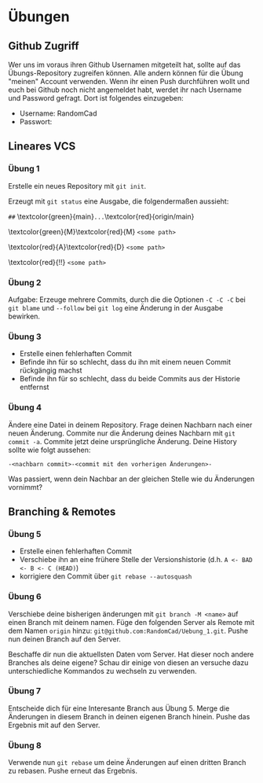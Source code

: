 <!--compile with: pandoc --from=markdown+grid_tables --number-sections --to=pdf -o ~/test.pdf -V geometry:margin=1in -->
# Übungen
## Github Zugriff

Wer uns im voraus ihren Github Usernamen mitgeteilt hat, sollte auf das Übungs-Repository zugreifen können.
Alle andern können für die Übung "meinen" Account verwenden. 
Wenn ihr einen Push durchführen wollt und euch bei Github noch nicht angemeldet habt, werdet ihr nach Username und Password gefragt.
Dort ist folgendes einzugeben:

* Username: RandomCad
* Passwort: <todo>

## Lineares VCS
### Übung 1
Erstelle ein neues Repository mit `git init`.

Erzeugt mit `git status` eine Ausgabe, die folgendermaßen aussieht:

`##` \textcolor{green}{main}`...`\textcolor{red}{origin/main}

\textcolor{green}{M}\textcolor{red}{M}
`<some path>`

\textcolor{red}{A}\textcolor{red}{D}
`<some path>`

\textcolor{red}{!!} `<some path>`

### Übung 2
Aufgabe:
Erzeuge mehrere Commits, durch die die Optionen `-C -C -C` bei `git blame` und `--follow` bei `git log` eine Änderung in der Ausgabe bewirken.

### Übung 3 
* Erstelle einen fehlerhaften Commit
* Befinde ihn für so schlecht, dass du ihn mit einem neuen Commit rückgängig machst
* Befinde ihn für so schlecht, dass du beide Commits aus der Historie entfernst

### Übung 4

Ändere eine Datei in deinem Repository. 
Frage deinen Nachbarn nach einer neuen Änderung. Commite nur die Änderung deines Nachbarn mit `git commit -a`. 
Commite jetzt deine ursprüngliche Änderung. Deine History sollte wie folgt aussehen:

```
-<nachbarn commit>-<commit mit den vorherigen Änderungen>-
```

Was passiert, wenn dein Nachbar an der gleichen Stelle wie du Änderungen vornimmt?

## Branching & Remotes
### Übung 5
* Erstelle einen fehlerhaften Commit
* Verschiebe ihn an eine frühere Stelle der Versionshistorie (d.h. `A <- BAD <- B <- C (HEAD)`)
* korrigiere den Commit über `git rebase --autosquash`

### Übung 6
Verschiebe deine bisherigen änderungen mit `git branch -M <name>` auf einen Branch mit deinem namen. 
Füge den folgenden Server als Remote mit dem Namen `origin` hinzu:
`git@github.com:RandomCad/Uebung_1.git`.
Pushe nun deinen Branch auf den Server.

Beschaffe dir nun die aktuellsten Daten vom Server. 
Hat dieser noch andere Branches als deine eigene? 
Schau dir einige von diesen an versuche dazu unterschiedliche Kommandos zu wechseln zu verwenden.

### Übung 7
Entscheide dich für eine Interesante Branch aus Übung 5. 
Merge die Änderungen in diesem Branch in deinen eigenen Branch hinein. 
Pushe das Ergebnis mit auf den Server.

### Übung 8
Verwende nun `git rebase` um deine Änderungen auf einen dritten Branch zu rebasen. 
Pushe erneut das Ergebnis.


